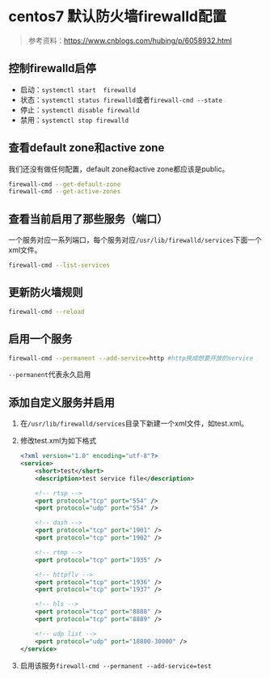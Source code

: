 # centos7 默认防火墙firewalld配置

> 参考资料：<https://www.cnblogs.com/hubing/p/6058932.html>

## 控制firewalld启停

+ 启动：```systemctl start  firewalld```
+ 状态：```systemctl status firewalld```或者```firewall-cmd --state```
+ 停止：```systemctl disable firewalld```
+ 禁用：```systemctl stop firewalld```

## 查看default zone和active zone

我们还没有做任何配置，default zone和active zone都应该是public。

```bash
firewall-cmd --get-default-zone
firewall-cmd --get-active-zones
```

## 查看当前启用了那些服务（端口）

一个服务对应一系列端口，每个服务对应```/usr/lib/firewalld/services```下面一个xml文件。

```bash
firewall-cmd --list-services
```

## 更新防火墙规则

```bash
firewall-cmd --reload
```

## 启用一个服务

```bash
firewall-cmd --permanent --add-service=http #http换成想要开放的service
```

```--permanent```代表永久启用

## 添加自定义服务并启用

1. 在```/usr/lib/firewalld/services```目录下新建一个xml文件，如test.xml。
2. 修改test.xml为如下格式

    ```xml
    <?xml version="1.0" encoding="utf-8"?>
    <service>
        <short>test</short>
        <description>test service file</description>

        <!-- rtsp -->
        <port protocol="tcp" port="554" />
        <port protocol="udp" port="554" />

        <!-- dash -->
        <port protocol="tcp" port="1901" />
        <port protocol="tcp" port="1902" />

        <!-- rtmp -->
        <port protocol="tcp" port="1935" />

        <!-- httpflv -->
        <port protocol="tcp" port="1936" />
        <port protocol="tcp" port="1937" />

        <!-- hls -->
        <port protocol="tcp" port="8888" />
        <port protocol="tcp" port="8889" />

        <!-- udp list -->
        <port protocol="udp" port="18800-30000" />
    </service>
    ```

3. 启用该服务```firewall-cmd --permanent --add-service=test```
